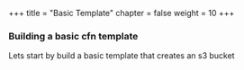 +++
title = "Basic Template"
chapter = false
weight = 10
+++

### Building a basic cfn template
Lets start by build a basic template that creates an s3 bucket

